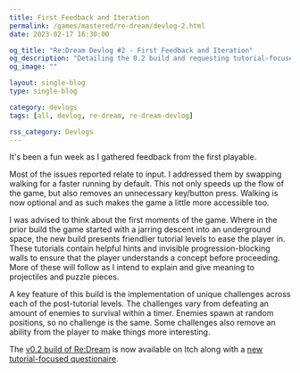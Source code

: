 ```yaml
---
title: First Feedback and Iteration
permalink: /games/mastered/re-dream/devlog-2.html
date: 2023-02-17 16:30:00

og_title: "Re:Dream Devlog #2 - First Feedback and Iteration"
og_description: "Detailing the 0.2 build and requesting tutorial-focused feedback"
og_image: ""

layout: single-blog
type: single-blog

category: devlogs
tags: [all, devlog, re-dream, re-dream-devlog]

rss_category: Devlogs
---
```


It's been a fun week as I gathered feedback from the first playable.

Most of the issues reported relate to input. I addressed them by swapping walking for a faster running by default. This not only speeds up the flow of the game, but also removes an unnecessary key/button press. Walking is now optional and as such makes the game a little more accessible too.

I was advised to think about the first moments of the game. Where in the prior build the game started with a jarring descent into an underground space, the new build presents friendlier tutorial levels to ease the player in. These tutorials contain helpful hints and invisible progression-blocking walls to ensure that the player understands a concept before proceeding. More of these will follow as I intend to explain and give meaning to projectiles and puzzle pieces.

A key feature of this build is the implementation of unique challenges across each of the post-tutorial levels. The challenges vary from defeating an amount of enemies to survival within a timer. Enemies spawn at random positions, so no challenge is the same. Some challenges also remove an ability from the player to make things more interesting.

The <a href="https://stevepdp.itch.io/re-dream" rel="noopener" target="_blank">v0.2 build of Re:Dream</a> is now available on Itch along with a <a href="https://forms.gle/Qy5KRdanYtnbK6Nr8" rel="noopener" target="_blank">new tutorial-focused questionaire</a>.
